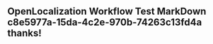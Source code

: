 <properties
ms.topic="hero-topic1"
ms.test1="hero-topic"
ms.test2="test"/>

## OpenLocalization Workflow Test MarkDown c8e5977a-15da-4c2e-970b-74263c13fd4a thanks!
